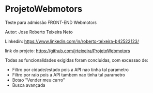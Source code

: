 # ProjetoWebmotors
Teste para admissão FRONT-END Webmotors

Autor: Jose Roberto Teixeira Neto

Linkedin: https://www.linkedin.com/in/roberto-teixeira-b42522123/

link do projeto: https://github.com/jrteixeira/ProjetoWebmotors

Todas as funcionalidades exigidas foram concluidas, com excessao de:
- Filtro por cidade/estado pois a API nao tinha tal parametro
- Filtro por raio pois a API tambem nao tinha tal parametro
- Botao "Vender meu carro"
- Busca avançada
